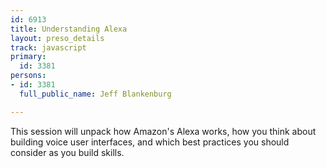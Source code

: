 ```yaml
---
id: 6913
title: Understanding Alexa
layout: preso_details
track: javascript
primary:
  id: 3381
persons:
- id: 3381
  full_public_name: Jeff Blankenburg

---
```

This session will unpack how Amazon's Alexa works, how you think about building voice user interfaces, and which best practices you should consider as you build skills.